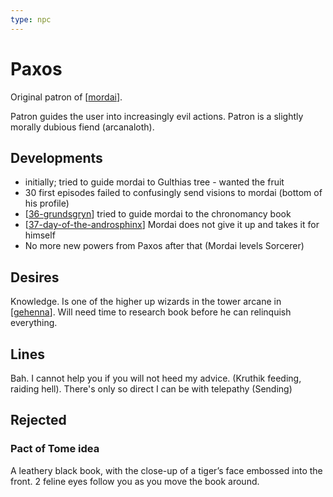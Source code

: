 ```yaml
---
type: npc
---
```


# Paxos
Original patron of [[mordai]].

Patron guides the user into increasingly evil actions.
Patron is a slightly morally dubious fiend (arcanaloth).

## Developments
- initially; tried to guide mordai to Gulthias tree - wanted the fruit
- 30 first episodes failed to confusingly send visions to mordai (bottom of his profile)
- [[36-grundsgryn]] tried to guide mordai to the chronomancy book
- [[37-day-of-the-androsphinx]] Mordai does not give it up and takes it for himself
- No more new powers from Paxos after that (Mordai levels Sorcerer)

## Desires
Knowledge. Is one of the higher up wizards in the tower arcane in [[gehenna]].
Will need time to research book before he can relinquish everything.

## Lines
Bah. I cannot help you if you will not heed my advice. (Kruthik feeding, raiding hell).
There's only so direct I can be with telepathy (Sending)

## Rejected
### Pact of Tome idea
A leathery black book, with the close-up of a tiger’s face embossed into the front.
2 feline eyes follow you as you move the book around.

[//begin]: # "Autogenerated link references for markdown compatibility"
[mordai]: ../pcs/mordai "Mordai"
[36-grundsgryn]: ../recaps/36-grundsgryn "36-grundsgryn"
[37-day-of-the-androsphinx]: ../recaps/37-day-of-the-androsphinx "37-day-of-the-androsphinx"
[gehenna]: ../planar/gehenna "Gehenna"
[//end]: # "Autogenerated link references"
